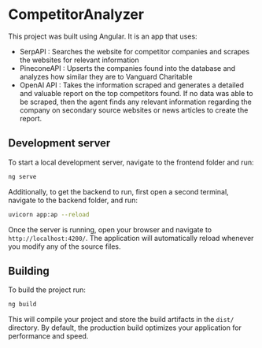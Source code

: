 # CompetitorAnalyzer

This project was built using Angular. It is an app that uses:
 - SerpAPI : Searches the website for competitor companies and scrapes the websites for relevant information
 - PineconeAPI : Upserts the companies found into the database and analyzes how similar they are to Vanguard Charitable
 - OpenAI API : Takes the information scraped and generates a detailed and valuable report on the top competitors found. If no data was able to be scraped, then the agent finds any relevant information regarding the company on secondary source websites or news articles to create the report. 

## Development server

To start a local development server, navigate to the frontend folder and run:

```bash
ng serve
```

Additionally, to get the backend to run, first open a second terminal, navigate to the backend folder, and run:

```bash
uvicorn app:ap --reload
```

Once the server is running, open your browser and navigate to `http://localhost:4200/`. The application will automatically reload whenever you modify any of the source files.

## Building

To build the project run:

```bash
ng build
```

This will compile your project and store the build artifacts in the `dist/` directory. By default, the production build optimizes your application for performance and speed.